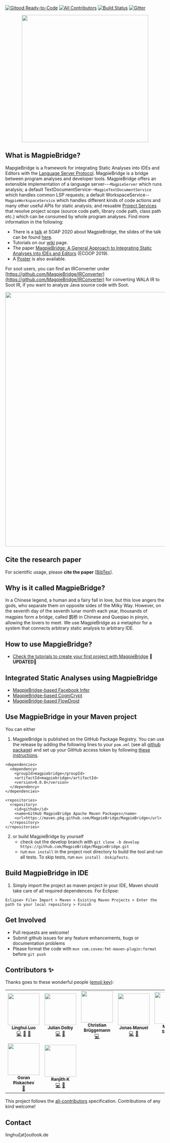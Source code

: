 [![Gitpod Ready-to-Code](https://img.shields.io/badge/Gitpod-ready--to--code-blue?logo=gitpod)](https://gitpod.io/#https://github.com/MagpieBridge/MagpieBridge)
[![All Contributors](https://img.shields.io/badge/all_contributors-8-orange.svg?style=flat-square)](#contributors-)
[![Build Status](https://travis-ci.com/MagpieBridge/MagpieBridge.svg?branch=develop)](https://travis-ci.com/MagpieBridge/MagpieBridge)
[![Gitter](https://badges.gitter.im/MagpieBridgeHelp/community.svg)](https://gitter.im/MagpieBridgeHelp/community?utm_source=badge&utm_medium=badge&utm_campaign=pr-badge)
<p align="center">
<img src="https://github.com/MagpieBridge/MagpieBridge/blob/develop/doc/logo.png" width="400">
</p> 

## What is MagpieBridge?
MapgieBridge is a framework for integrating Static Analyses into IDEs and Editors with the [Language Server Protocol](https://microsoft.github.io/language-server-protocol/specification). MagpieBridge is a bridge between program analyses and developer tools. MagpieBridge offers an extensible implementation of a language server---`MagpieServer` which runs analysis; a default TextDocumentService--`MagpieTextDocumentService` which handles common LSP requests; a default WorkspaceService--`MagpieWorkspaceService` which handles different kinds of code actions and many other useful APIs for static analysis; and resuable [Project Services](https://github.com/MagpieBridge/MagpieBridge/wiki/Tutorial-10.-ProjectService-Explained) that resolve project scope (source code path, library code path, class path etc.) which can be consumed by whole program analyses. Find more information in the following:

- There is a [talk](https://youtu.be/6MLlOEsPW1k) at SOAP 2020 about MagpieBridge, the slides of the talk can be found [here](https://github.com/linghuiluo/linghuiluo.github.io/blob/master/soap-talk.pdf).
- Tutorials on our [wiki](https://github.com/MagpieBridge/MagpieBridge/wiki) page. 
- The paper [MagpieBridge: A General Approach to Integrating Static Analyses into IDEs and Editors](https://drops.dagstuhl.de/opus/volltexte/2019/10813/pdf/LIPIcs-ECOOP-2019-21.pdf) (ECOOP 2019).
- A [Poster](https://linghuiluo.github.io/ECOOP19MagpieBridgePoster.pdf) is also available. 

For soot users, you can find an IRConverter under  [https://github.com/MagpieBridge/IRConverter](https://github.com/MagpieBridge/IRConverter) for converting WALA IR to Soot IR, if you want to analyze Java source code with Soot. 

<p align="center">
<img src="https://github.com/MagpieBridge/MagpieBridge/blob/develop/doc/goal.PNG"  width="800">
</p> 

## Cite the research paper
For scientific usage, please **cite the paper** [[BibTex](https://drops.dagstuhl.de/opus/volltexte/2019/10813/)].

## Why is it called MagpieBridge?
In a Chinese legend, a human and a fairy fall in love, but this love angers the gods, who separate them
on opposite sides of the Milky Way. However, on the seventh day of the seventh lunar month each year,
thousands of magpies form a bridge, called 鹊桥 in Chinese and Queqiao in pinyin, allowing the lovers
to meet. We use MagpieBridge as a metaphor for a system that connects arbitrary static analysis to arbitrary IDE.

## How to use MapgieBridge?
- [Check the tutorials to create your first project with MagpieBridge](https://github.com/MagpieBridge/MagpieBridge/wiki) :star2:**UPDATED**:star2: 

## Integrated Static Analyses using MagpieBridge
- [MagpieBridge-based Facebook Infer](https://github.com/MagpieBridge/InferIDE)
- [MagpieBridge-based CogniCrypt](https://github.com/MagpieBridge/CryptoLSPDemo)
- [MagpieBridge-based FlowDroid](https://github.com/MagpieBridge/FlowDroidLSPDemo)

## Use MagpieBridge in your Maven project
You can either 
1. MagpieBridge is published on the GitHub Package Registry. You can use the release by adding the following lines to your `pom.xml` (see all [github package](https://github.com/MagpieBridge/MagpieBridge/packages/62902?version=0.0.7)) and set up your GitHub access token by following [these instructions](https://github.com/MagpieBridge/MagpieBridge/wiki/Tutorial-3.-How-To-Install-a-GitHub-Maven-Package). 
````
<dependencies>
  <dependency>
    <groupId>magpiebridge</groupId>
    <artifactId>magpiebridge</artifactId>
    <version>0.0.8</version>
  </dependency>
</dependencies>

<repositories>
  <repository>
    <id>github</id>
    <name>GitHub MagpieBridge Apache Maven Packages</name>
    <url>https://maven.pkg.github.com/MagpieBridge/MagpieBridge</url>
  </repository>
</repositories>
````

2. or build MagpieBridge by yourself 
    -  check out the develop branch with `git clone -b develop https://github.com/MagpieBridge/MagpieBridge.git`
    -  run `mvn install` in the project root directory to build the tool and run all tests. To skip tests, run `mvn install -DskipTests`.

## Build MagpieBridge in IDE
1. Simply import the project as maven project in your IDE, Maven should take care of all required dependences. For Eclipse: 
```
Eclipse> File> Import > Maven > Existing Maven Projects > Enter the path to your local repository > Finish
```
## Get Involved
- Pull requests are welcome!
- Submit github issues for any feature enhancements, bugs or documentation problems
- Please format the code with `mvn com.coveo:fmt-maven-plugin:format` before `git push`

## Contributors ✨

Thanks goes to these wonderful people ([emoji key](https://allcontributors.org/docs/en/emoji-key)):

<!-- ALL-CONTRIBUTORS-LIST:START - Do not remove or modify this section -->
<!-- prettier-ignore-start -->
<!-- markdownlint-disable -->
<table>
  <tr>
    <td align="center"><a href="https://linghuiluo.github.io/"><img src="https://avatars3.githubusercontent.com/u/18470909?v=4" width="100px;" alt=""/><br /><sub><b>Linghui Luo</b></sub></a><br /><a href="https://github.com/MagpieBridge/MagpieBridge/commits?author=linghuiluo" title="Code">💻</a> <a href="https://github.com/MagpieBridge/MagpieBridge/commits?author=linghuiluo" title="Documentation">📖</a> <a href="#design-linghuiluo" title="Design">🎨</a></td>
    <td align="center"><a href="http://researcher.watson.ibm.com/researcher/view.php?person=us-dolby"><img src="https://avatars0.githubusercontent.com/u/1652606?v=4" width="100px;" alt=""/><br /><sub><b>Julian Dolby</b></sub></a><br /><a href="https://github.com/MagpieBridge/MagpieBridge/commits?author=juliandolby" title="Code">💻</a> <a href="#design-juliandolby" title="Design">🎨</a></td>
    <td align="center"><a href="https://cbruegg.com"><img src="https://avatars0.githubusercontent.com/u/175421?v=4" width="100px;" alt=""/><br /><sub><b>Christian Brüggemann</b></sub></a><br /><a href="https://github.com/MagpieBridge/MagpieBridge/commits?author=cbruegg" title="Code">💻</a></td>
    <td align="center"><a href="https://github.com/jonasmanuel"><img src="https://avatars1.githubusercontent.com/u/8150255?v=4" width="100px;" alt=""/><br /><sub><b>Jonas Manuel</b></sub></a><br /><a href="https://github.com/MagpieBridge/MagpieBridge/commits?author=jonasmanuel" title="Code">💻</a> <a href="https://github.com/MagpieBridge/MagpieBridge/commits?author=jonasmanuel" title="Documentation">📖</a></td>
    <td align="center"><a href="https://github.com/swissiety"><img src="https://avatars0.githubusercontent.com/u/5645864?v=4" width="100px;" alt=""/><br /><sub><b>Markus Schmidt</b></sub></a><br /><a href="https://github.com/MagpieBridge/MagpieBridge/commits?author=swissiety" title="Tests">⚠️</a> <a href="https://github.com/MagpieBridge/MagpieBridge/pulls?q=is%3Apr+reviewed-by%3Aswissiety" title="Reviewed Pull Requests">👀</a></td>
    <td align="center"><a href="http://joaocpereira.me"><img src="https://avatars0.githubusercontent.com/u/6281876?v=4" width="100px;" alt=""/><br /><sub><b>João Pereira</b></sub></a><br /><a href="https://github.com/MagpieBridge/MagpieBridge/issues?q=author%3Ajcp19" title="Bug reports">🐛</a></td>
    <td align="center"><a href="https://github.com/SvenEV"><img src="https://avatars3.githubusercontent.com/u/5737127?v=4" width="100px;" alt=""/><br /><sub><b>Sven Erik Vinkemeier</b></sub></a><br /><a href="https://github.com/MagpieBridge/MagpieBridge/issues?q=author%3ASvenEV" title="Bug reports">🐛</a></td>
  </tr>
  <tr>
    <td align="center"><a href="https://piskachev.com/"><img src="https://avatars2.githubusercontent.com/u/10850220?v=4" width="100px;" alt=""/><br /><sub><b>Goran Piskachev</b></sub></a><br /><a href="#ideas-piskachev" title="Ideas, Planning, & Feedback">🤔</a></td>
    <td align="center"><a href="https://github.com/ranjithmasthikatte"><img src="https://avatars2.githubusercontent.com/u/19502082?v=4" width="100px;" alt=""/><br /><sub><b>Ranjith K</b></sub></a><br /><a href="https://github.com/MagpieBridge/MagpieBridge/commits?author=ranjithmasthikatte" title="Code">💻</a> <a href="#ideas-ranjithmasthikatte" title="Ideas, Planning, & Feedback">🤔</a></td>
  </tr>
</table>

<!-- markdownlint-enable -->
<!-- prettier-ignore-end -->
<!-- ALL-CONTRIBUTORS-LIST:END -->

This project follows the [all-contributors](https://github.com/all-contributors/all-contributors) specification. Contributions of any kind welcome!

## Contact 
linghui[at]outlook.de
